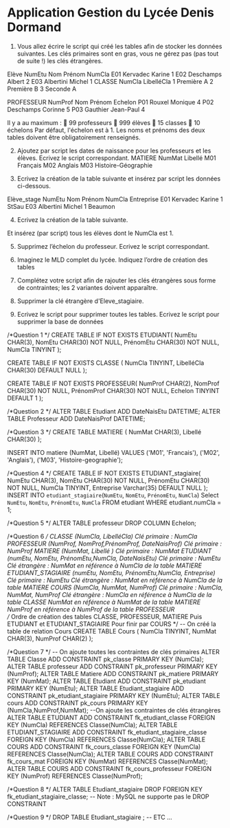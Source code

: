 # Application Gestion du Lycée Denis Dormand

1)	Vous allez écrire le script qui créé les tables afin de stocker les données suivantes. 
Les clés primaires sont en gras, vous ne gérez pas (pas tout de suite !) les clés étrangères.

Elève
NumEtu	Nom	Prénom	NumCla
E01	Kervadec	Karine	1
E02	Deschamps	Albert	2
E03	Albertini	Michel	1
CLASSE
NumCla	LibelléCla
1	Première A
2	Première B
3	Seconde A

PROFESSEUR
NumProf	Nom	Prénom	Echelon
P01	Rouxel	Monique	4
P02	Deschamps	Corinne	5
P03	Gauthier	Jean-Paul	4

Il y a au maximum :
	99 professeurs
	999 élèves
	15 classes
	10 échelons
Par défaut, l'échelon est à 1.
Les noms et prénoms des deux tables doivent être obligatoirement renseignés.

2)	Ajoutez par script les dates de naissance pour les professeurs et les élèves. Ecrivez le script correspondant.
MATIERE
NumMat	Libellé
M01	Français
M02	Anglais
M03	Histoire-Géographie

3)	Ecrivez la création de la table suivante et insérez par script les données ci-dessous.



Elève_stage
NumEtu	Nom	Prénom	NumCla	Entreprise
E01	Kervadec	Karine	1	StSau
E03	Albertini	Michel	1	Beaumon

4)	Ecrivez la création de la table suivante.


Et insérez (par script) tous les élèves dont le NumCla est 1.
 
5)	Supprimez l’échelon du professeur. Ecrivez le script correspondant.

6)	Imaginez le MLD complet du lycée.
Indiquez l’ordre de création des tables

7)	Complétez votre script afin de rajouter les clés étrangères sous forme de contraintes; les 2 variantes doivent apparaître.

8)	Supprimer la clé étrangère d'Eleve_stagiaire.

9)	Ecrivez le script pour supprimer toutes les tables.
Ecrivez le script pour supprimer la base de données

/*Question 1 */
CREATE TABLE IF NOT EXISTS ETUDIANT(
NumEtu CHAR(3),
NomEtu CHAR(30) NOT NULL,
PrénomEtu CHAR(30) NOT NULL,
NumCla TINYINT
);

CREATE TABLE IF NOT EXISTS CLASSE (
NumCla TINYINT,
LibelléCla CHAR(30) DEFAULT NULL
);

CREATE TABLE IF NOT EXISTS PROFESSEUR(
NumProf CHAR(2),
NomProf CHAR(30) NOT NULL,
PrénomProf CHAR(30) NOT NULL,
Echelon TINYINT DEFAULT 1
);

/*Question 2 */
ALTER TABLE Etudiant ADD DateNaisEtu DATETIME;
ALTER TABLE Professeur ADD DateNaisProf DATETIME;

/*Question 3 */
CREATE TABLE MATIERE (
NumMat CHAR(3),
Libellé CHAR(30)
);

INSERT INTO matiere (NumMat, Libellé) VALUES
('M01', 'Francais'),
('M02', 'Anglais'),
('M03', 'Histoire-geographie');

/*Question 4 */
CREATE TABLE IF NOT EXISTS ETUDIANT_stagiaire(
NumEtu CHAR(3),
NomEtu CHAR(30) NOT NULL,
PrénomEtu CHAR(30) NOT NULL,
NumCla TINYINT,
Entreprise Varchar(35) DEFAULT NULL
);
INSERT INTO `etudiant_stagiaire`(`NumEtu`, `NomEtu`, `PrénomEtu`, `NumCla`)
Select `NumEtu`, `NomEtu`, `PrénomEtu`, `NumCla` FROM etudiant WHERE etudiant.numCla = 1;

/*Question 5 */
ALTER TABLE professeur DROP COLUMN Echelon;

/*Question 6 */
CLASSE (NumCla, LibelléCla)
	Clé primaire : NumCla
PROFESSEUR (NumProf, NomProf,PrénomProf, DateNaisProf)
	Clé primaire : NumProf
MATIERE (NumMat, Libellé )
	Clé primaire : NumMat
ETUDIANT (numEtu, NomEtu, PrénomEtu,NumCla, DateNaisEtu)
	Clé primaire : NumEtu
	Clé étrangère : NumMat en référence à NumCla de la table MATIERE
ETUDIANT_STAGIAIRE (numEtu, NomEtu, PrénomEtu,NumCla, Entreprise)
	Clé primaire : NumEtu
	Clé étrangère : NumMat en référence à NumCla de la table MATIERE
COURS (NumCla, NumMat, NumProf)
	Clé primaire : NumCla, NumMat, NumProf
	Clé étrangère : NumCla en référence à NumCla de la table CLASSE
					NumMat en référence à NumMat de la table MATIERE
					NumProf en référence à NumProf de la table PROFESSEUR		
/* Ordre de création des tables 
CLASSE, PROFESSEUR, MATIERE
Puis ETUDIANT et ETUDIANT_STAGIAIRE
Pour finir par COURS
*/
-- On créé la table de relation Cours
CREATE TABLE Cours (
    NumCla TINYINT, 
    NumMat CHAR(3),
    NumProf CHAR(2)
    );
	
/*Question 7 */
-- On ajoute toutes les contraintes de clés primaires
ALTER TABLE Classe 
ADD CONSTRAINT pk_classe PRIMARY KEY (NumCla);
ALTER TABLE professeur 
ADD CONSTRAINT pk_professeur PRIMARY KEY (NumProf);
ALTER TABLE Matiere 
ADD CONSTRAINT pk_matiere PRIMARY KEY (NumMat);
ALTER TABLE Etudiant 
ADD CONSTRAINT pk_etudiant PRIMARY KEY (NumEtu);
ALTER TABLE Etudiant_stagiaire
ADD CONSTRAINT pk_etudiant_stagiaire PRIMARY KEY (NumEtu);
ALTER TABLE cours 
ADD CONSTRAINT pk_cours PRIMARY KEY (NumCla,NumProf,NumMat);
--On ajoute les contraintes de clés étrangères
ALTER TABLE ETUDIANT
ADD CONSTRAINT fk_etudiant_classe FOREIGN KEY (NumCla) REFERENCES  Classe(NumCla);
ALTER TABLE ETUDIANT_STAGIAIRE
ADD CONSTRAINT fk_etudiant_stagiaire_classe FOREIGN KEY (NumCla) REFERENCES  Classe(NumCla);
ALTER TABLE COURS
ADD CONSTRAINT fk_cours_classe FOREIGN KEY (NumCla) REFERENCES  Classe(NumCla);
ALTER TABLE COURS
ADD CONSTRAINT fk_cours_mat FOREIGN KEY (NumMat) REFERENCES  Classe(NumMat);
ALTER TABLE COURS
ADD CONSTRAINT fk_cours_professeur FOREIGN KEY (NumProf) REFERENCES  Classe(NumProf);

/*Question 8 */
ALTER TABLE Etudiant_stagiaire 
DROP FOREIGN KEY fk_etudiant_stagiaire_classe;
-- Note : MySQL ne supporte pas le DROP CONSTRAINT

/*Question 9 */
DROP TABLE Etudiant_stagiaire ;
-- ETC ...